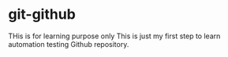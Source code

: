 # git-github
THis is for learning purpose only
This is just my first step to learn automation testing Github repository.
